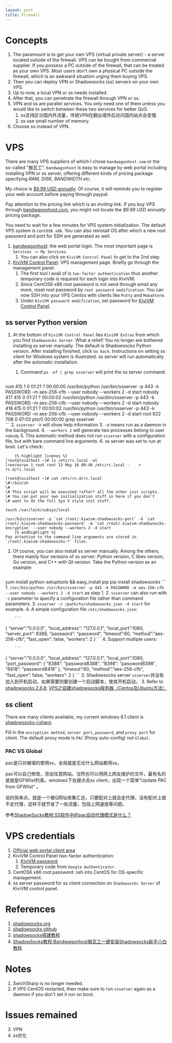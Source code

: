 ```yaml
---
layout: post
title: Firewall
---
```

# Concepts
1. The paramount is to get your own VPS (virtual private server) - a server located outside of the firewall. VPS can be bought from commercial supplier. If you possess a PC outside of the firewall, that can be treated as your own VPS. Most users don't own a physical PC outside the firewall, which is an awkward situation urging them buying VPS.
2. Then you can deploy VPN or Shadowsocks (ss) servers on your own VPS.
3. Up to now, a local VPN or ss needs installed.
4. After that, you can penetrate the firewall through VPN or ss.
5. VPN and ss are parallel services. You only need one of them unless you would like to switch between these two services for better QoS.
    1. ss支持区分国内外流量，传统VPN在翻出墙外后访问国内站点会变慢.
    2. ss use small number of memory.
6. Choose ss instead of VPN.

# VPS
There are many VPS suppliers of which I chose `bandwagonhost.com` or the so-called "搬瓦工". `bandwagonhost` is easy to manage by web portal including installing VPN or ss server, offering different kinds of pricing package specifying _RAM, DISK, BANDWIDTH etc_.

My choice is [$9.99 USD annually](https://bandwagonhost.com/cart.php?a=confproduct&i=1). Of course, it will reminds you to register your web account before paying through paypal.

Pay attention to the pricing link which is an _inviting_ link. If you buy VPS through [bandwagonhost.com](https://bandwagonhost.comm), you might not locate the _$9.99 USD annually_ pricing package.

You need to wait for a few minutes for VPS system initialization. The default VPS system is `CentOS6 x86`. You can also reinstall OS after which a new root passowrd and port for SSH are generated as well.

1. [bandwagonhost](https://bandwagonhost.com/clientarea.php): the web portal login. The most important page is `Services -> My Services`.
    1. You can also click on `KiviVM Control Panel` to get to the 2nd step.
2. [KiviVM Control Panel](https://kiwivm.it7.net): VPS management page. Briefly go through the management panel.
    1. The first tool I avail of is `two-factor authentication` thus another temporary code is required for each login into KiviVM.
    2. Since CentOS6 x86 root password is not send through email any more, reset root password by `root password modification`. You can now SSH into your VPS Centos with clients like `Putty` and `MobaXterm`.
	3. Under `KiviVM password modification`, set password for [KiviVM Control Panel](https://kiwivm.it7.net).

## ss server Python version
1. At the bottom of `KiviVM Control Panel` lies `KiviVM Extras` from which you find `Shadowsocks Server`. What a relief! You no longer are bothered installing ss server manually. The default is Shadowsocks Python version. After installing finished, click `Go back`. Instructions on setting ss client for Windows system is illustrated. ss server will run automatically after the automatic installation.
    1. Command `ps -ef | grep ssserver` will print the ss server command:

        ```
root       415     1  0 01:21 ?        00:00:00 /usr/bin/python /usr/bin/ssserver -p 443 -k PASSWORD -m aes-256-cfb --user nobody --workers 2 -d start
nobody     417   415  0 01:21 ?        00:00:02 /usr/bin/python /usr/bin/ssserver -p 443 -k PASSWORD -m aes-256-cfb --user nobody --workers 2 -d start
nobody     418   415  0 01:21 ?        00:00:02 /usr/bin/python /usr/bin/ssserver -p 443 -k PASSWORD -m aes-256-cfb --user nobody --workers 2 -d start
root       822   708  0 07:03 pts/0    00:00:00 grep ssserver	
        ```
    2. `ssserver -h` will show help information
    3. `-d` means run as a daemon in the background.
    4. `--workers 2` will generate two processes belong to user `nobody`
    5. This automatic method does not run `ssserver` with a configuration file, but with bare command line arguments.
    6. ss server was set to run at boot. Let's check:

        {% highlight linenos %}
    [root@localhost ~]# ls /etc/rc.local -al
    lrwxrwxrwx 1 root root 13 May 16 00:48 /etc/rc.local -    > rc.d/rc.local
    
    [root@localhost ~]# cat /etc/rc.d/rc.local
    \#!/bin/sh
    \#
    \# This script will be executed *after* all the other init scripts.
    \# You can put your own initialization stuff in here if you don't
    \# want to do the full Sys V style init stuff.
    
    touch /var/lock/subsys/local
    
    /usr/bin/ssserver -p `cat /root/.kiwivm-shadowsocks-port` -k `cat /root/.kiwivm-shadowsocks-password` -m `cat /root/.kiwivm-shadowsocks-encryption` --user nobody --workers 2 -d start
        {% endhighlight %}
	Pay attention to the command line arguments are stored in `/root/.kiwivm-shadowsocks-*` files.
2. Of course, you can also install ss server manually. Among the others, there mainly four versions of ss server: Python version, C libev version, Go version, and C++ with Qt version. Take the Python version as an example:

    ```
yum install python-setuptools && easy_install pip
pip install shadowsocks
    ```
    1. `/usr/bin/python /usr/bin/ssserver -p 443 -k PASSWORD -m aes-256-cfb --user nobody --workers 2 -d start` as step 1.
    2. `ssserver` can also run with `-c` parameter to specify a configuration file rather than command parameters.
    3. `ssserver -c /path/to/shadowsocks.json -d start` for example.
	4. A simple configuration file `/etc/shadowsocks.json`:

        ```
{
“server”:”0.0.0.0″,
“local_address”: “127.0.0.1”,
“local_port”:1080,
“server_port”: 8388,
“password”: “password”,
“timeout”:60,
“method”:”aes-256-cfb”,
“fast_open”: false,
“workers”: 2
}
        ```
    4. Support multiple users:
	
        ```
{
“server”:”0.0.0.0″,
“local_address”: “127.0.0.1”,
“local_port”:1080,
“port_password”:
{
    “8388”: “password8388″,
    “8398”: “password8398″,
    “8418”: “password8418″
  },
“timeout”:60,
“method”:”aes-256-cfb”,
“fast_open”: false,
“workers”: 2
}
        ```
3. Shadowsocks server `ssserver`并没有加入到开机启动，如果需要则要创建一个启动脚本，使其开机启动。
3. Refer to [shadowsocks 2.6.8](https://pypi.python.org/pypi/shadowsocks); [VPS之自建shadowsocks服务器（Centos及Ubuntu方法）](http://www.vtestvps.tk/?p=18)

## ss client
There are many clients available, my current windows 8.1 client is [shadowsocks-csharp](https://github.com/shadowsocks/shadowsocks-csharp).

Fill in the `encryption method`, `server port`, `password`, and `proxy port` for client. The default proxy mode is `PAC` (Proxy auto-config) not `Global`.

### PAC VS Global
pac是只对被墙的使用ss，全局就是无论什么网站都用ss。

pac可以自己修改，添加任意网站。当然也可以用网上网友维护的文件，最有名的是就是GFWlist列表。windows下右键点击ss client，出现一个菜单"Update PAC from GFWlist" 。

说的简单点，就是一个被Q网址收集汇总，只要配对上就会走代理，没有配对上就不走代理，这样子就节省了一些流量，包括上网速度等问题。

参考[ShadowSocks教程:SS软件中的pac自动代理模式是什么？](http://shadowsocks.info/shadowsocks-pac/)

# VPS credentials
1. [Official web portal client area](https://bandwagonhost.com/clientarea.php)
2. KiviVM Control Panel two-factor authentication:
    1. [KiviVM password](https://kiwivm.it7.net)
    2. Temporary code from `Google Authenticator`.
3. CentOS6 x86 root password: ssh into CentOS for OS-specific management.
4. ss server password for ss client connectoin on `Shadowsocks Server` of KiviVM control panel.

# References
1. [shadowsocks.org](http://shadowsocks.org)
2. [shadowsocks github](https://github.com/shadowsocks/shadowsocks)
3. [shadowsocks搭建教程](http://shadowsocks.blogspot.com/2015/01/shadowsocks.html)
4. [ShadowSocks教程:Bandwagonhost搬瓦工一键安装Shadowsocks新手小白教程](http://shadowsocks.info/shadowsocks-bandwagonhost/)

# Notes
1. SwichSharp is no longer needed.
2. If VPS CentOS restarted, then make sure to run `ssserver` again as a daemon if you don't set it run on boot.

# Issues remained
3. VPN
4. ss优化
